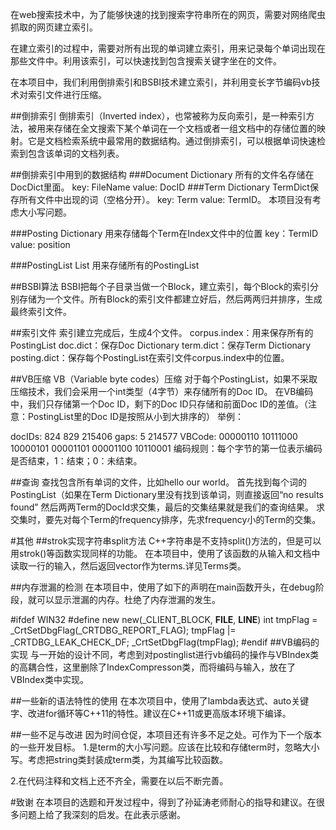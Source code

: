 在web搜索技术中，为了能够快速的找到搜索字符串所在的网页，需要对网络爬虫抓取的网页建立索引。

在建立索引的过程中，需要对所有出现的单词建立索引，用来记录每个单词出现在那些文件中。利用该索引，可以快速找到包含搜索关键字坐在的文件。

在本项目中，我们利用倒排索引和BSBI技术建立索引，并利用变长字节编码vb技术对索引文件进行压缩。

##倒排索引 倒排索引（Inverted index），也常被称为反向索引，是一种索引方法，被用来存储在全文搜索下某个单词在一个文档或者一组文档中的存储位置的映射。它是文档检索系统中最常用的数据结构。通过倒排索引，可以根据单词快速检索到包含该单词的文档列表。

##倒排索引中用到的数据结构 ###Document Dictionary
所有的文件名存储在DocDict里面。
key: FileName value: DocID ###Term Dictionary
TermDict保存所有文件中出现的词（空格分开）。
key: Term
value: TermID。
本项目没有考虑大小写问题。

###Posting Dictionary 用来存储每个Term在Index文件中的位置 key：TermID
value: position

###PostingList List 用来存储所有的PostingList

##BSBI算法 BSBI把每个子目录当做一个Block，建立索引，每个Block的索引分别存储为一个文件。所有Block的索引文件都建立好后，然后两两归并排序，生成最终索引文件。

##索引文件 索引建立完成后，生成4个文件。
corpus.index：用来保存所有的PostingList
doc.dict：保存Doc Dictionary
term.dict：保存Term Dictionary
posting.dict：保存每个PostingList在索引文件corpus.index中的位置。

##VB压缩 VB（Variable byte codes）压缩
对于每个PostingList，如果不采取压缩技术，我们会采用一个int类型（4字节）来存储所有的Doc ID。
在VB编码中，我们只存储第一个Doc ID，剩下的Doc ID只存储和前面Doc ID的差值。（注意：PostingList里的Doc ID是按照从小到大排序的）
举例：

docIDs: 824 829 215406
gaps: 5 214577
VBCode:	00000110 10111000 10000101	00001101 00001100 10110001
编码规则：每个字节的第一位表示编码是否结束，1：结束；0：未结束。

##查询 查找包含所有单词的文件，比如hello our world。
首先找到每个词的PostingList（如果在Term Dictionary里没有找到该单词，则直接返回“no results found”
然后两两Term的DocId求交集，最后的交集结果就是我们的查询结果。
求交集时，要先对每个Term的frequency排序，先求frequency小的Term的交集。

#其他 ##strok实现字符串split方法 C++字符串是不支持split()方法的，但是可以用strok()等函数实现同样的功能。 在本项目中，使用了该函数的从输入和文档中读取一行的输入，然后返回vector作为terms.详见Terms类。

##内存泄漏的检测 在本项目中，使用了如下的声明在main函数开头，在debug阶段，就可以显示泄漏的内存。杜绝了内存泄漏的发生。

#ifdef WIN32
#define new  new(_CLIENT_BLOCK, __FILE__, __LINE__)
	int tmpFlag = _CrtSetDbgFlag(_CRTDBG_REPORT_FLAG);
	tmpFlag |= _CRTDBG_LEAK_CHECK_DF;
_CrtSetDbgFlag(tmpFlag);
#endif
##VB编码的实现 与一开始的设计不同，考虑到对postinglist进行vb编码的操作与VBIndex类的高耦合性，这里删除了IndexCompresson类，而将编码与输入，放在了VBIndex类中实现。

##一些新的语法特性的使用 在本次项目中，使用了lambda表达式、auto关键字、改进for循环等C++11的特性。建议在C++11或更高版本环境下编译。

##一些不足与改进 因为时间仓促，本项目还有许多不足之处。可作为下一个版本的一些开发目标。
1.是term的大小写问题。应该在比较和存储term时，忽略大小写。考虑把string类封装成term类，为其编写比较函数。

2.在代码注释和文档上还不齐全，需要在以后不断完善。

#致谢 在本项目的选题和开发过程中，得到了孙延涛老师耐心的指导和建议。在很多问题上给了我深刻的启发。在此表示感谢。